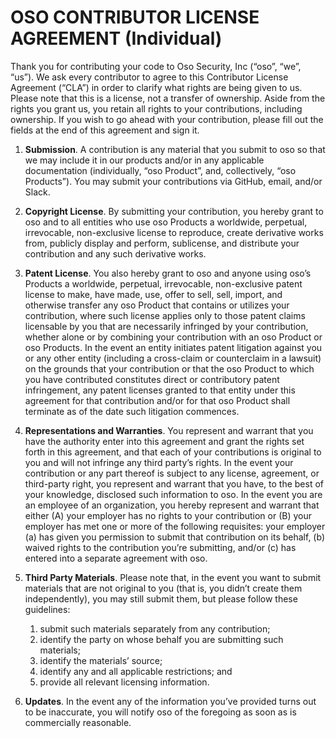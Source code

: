 # OSO CONTRIBUTOR LICENSE AGREEMENT (Individual)

Thank you for contributing your code to Oso Security, Inc (“oso”, “we”, “us”).
We ask every contributor to agree to this Contributor License Agreement (“CLA”)
in order to clarify what rights are being given to us. Please note that this is
a license, not a transfer of ownership. Aside from the rights you grant us, you
retain all rights to your contributions, including ownership. If you wish to go
ahead with your contribution, please fill out the fields at the end of this
agreement and sign it.

1. **Submission**. A contribution is any material that you submit to oso so
   that we may include it in our products and/or in any applicable
   documentation (individually, “oso Product”, and, collectively, “oso
   Products”). You may submit your contributions via GitHub, email, and/or
   Slack.

2. **Copyright License**. By submitting your contribution, you hereby grant to
   oso and to all entities who use oso Products a worldwide, perpetual,
   irrevocable, non-exclusive license to reproduce, create derivative works
   from, publicly display and perform, sublicense, and distribute your
   contribution and any such derivative works.

3. **Patent License**. You also hereby grant to oso and anyone using oso’s
   Products a worldwide, perpetual, irrevocable, non-exclusive patent license
   to make, have made, use, offer to sell, sell, import, and otherwise transfer
   any oso Product that contains or utilizes your contribution, where such
   license applies only to those patent claims licensable by you that are
   necessarily infringed by your contribution, whether alone or by combining
   your contribution with an oso Product or oso Products. In the event an
   entity initiates patent litigation against you or any other entity
   (including a cross-claim or counterclaim in a lawsuit) on the grounds that
   your contribution or that the oso Product to which you have contributed
   constitutes direct or contributory patent infringement, any patent licenses
   granted to that entity under this agreement for that contribution and/or for
   that oso Product shall terminate as of the date such litigation commences.

4. **Representations and Warranties**. You represent and warrant that you have
   the authority enter into this agreement and grant the rights set forth in
   this agreement, and that each of your contributions is original to you and
   will not infringe any third party’s rights. In the event your contribution
   or any part thereof is subject to any license, agreement, or third-party
   right, you represent and warrant that you have, to the best of your
   knowledge, disclosed such information to oso. In the event you are an
   employee of an organization, you hereby represent and warrant that either
   (A) your employer has no rights to your contribution or (B) your employer
   has met one or more of the following requisites: your employer (a) has given
   you permission to submit that contribution on its behalf, (b) waived rights
   to the contribution you’re submitting, and/or (c) has entered into a
   separate agreement with oso.

 5. **Third Party Materials**. Please note that, in the event you want to
    submit materials that are not original to you (that is, you didn’t create
    them independently), you may still submit them, but please follow these
    guidelines:

      1. submit such materials separately from any contribution;
      1. identify the party on whose behalf you are submitting such materials;
      1. identify the materials’ source;
      1. identify any and all applicable restrictions; and
      1. provide all relevant licensing information.

6. **Updates**. In the event any of the information you’ve provided turns out
   to be inaccurate, you will notify oso of the foregoing as soon as is
   commercially reasonable.
